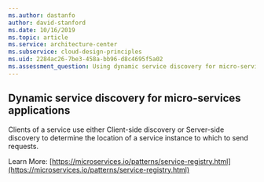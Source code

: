 ```yaml
---
ms.author: dastanfo
author: david-stanford
ms.date: 10/16/2019
ms.topic: article
ms.service: architecture-center
ms.subservice: cloud-design-principles
ms.uid: 2284ac26-7be3-458a-bb96-d8c4695f5a02
ms.assessment_question: Using dynamic service discovery for micro-services applications
---
```

## Dynamic service discovery for micro-services applications

Clients of a service use either Client-side discovery or Server-side discovery to determine the location of a service instance to which to send requests.

Learn More: [https://microservices.io/patterns/service-registry.html](https://microservices.io/patterns/service-registry.html)
